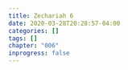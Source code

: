```yaml
---
title: Zechariah 6
date: 2020-03-28T20:28:57-04:00
categories: []
tags: []
chapter: "006"
inprogress: false
---
```


